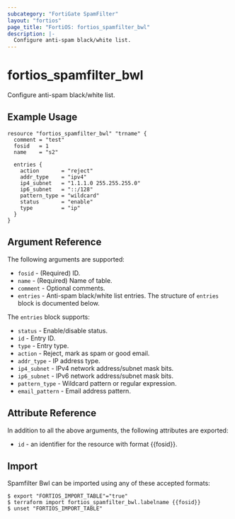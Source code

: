 ```yaml
---
subcategory: "FortiGate SpamFilter"
layout: "fortios"
page_title: "FortiOS: fortios_spamfilter_bwl"
description: |-
  Configure anti-spam black/white list.
---
```


# fortios_spamfilter_bwl
Configure anti-spam black/white list.

## Example Usage

```hcl
resource "fortios_spamfilter_bwl" "trname" {
  comment = "test"
  fosid   = 1
  name    = "s2"

  entries {
    action       = "reject"
    addr_type    = "ipv4"
    ip4_subnet   = "1.1.1.0 255.255.255.0"
    ip6_subnet   = "::/128"
    pattern_type = "wildcard"
    status       = "enable"
    type         = "ip"
  }
}
```

## Argument Reference

The following arguments are supported:

* `fosid` - (Required) ID.
* `name` - (Required) Name of table.
* `comment` - Optional comments.
* `entries` - Anti-spam black/white list entries. The structure of `entries` block is documented below.

The `entries` block supports:

* `status` - Enable/disable status.
* `id` - Entry ID.
* `type` - Entry type.
* `action` - Reject, mark as spam or good email.
* `addr_type` - IP address type.
* `ip4_subnet` - IPv4 network address/subnet mask bits.
* `ip6_subnet` - IPv6 network address/subnet mask bits.
* `pattern_type` - Wildcard pattern or regular expression.
* `email_pattern` - Email address pattern.


## Attribute Reference

In addition to all the above arguments, the following attributes are exported:
* `id` - an identifier for the resource with format {{fosid}}.

## Import

Spamfilter Bwl can be imported using any of these accepted formats:
```
$ export "FORTIOS_IMPORT_TABLE"="true"
$ terraform import fortios_spamfilter_bwl.labelname {{fosid}}
$ unset "FORTIOS_IMPORT_TABLE"
```
